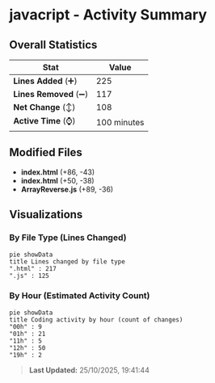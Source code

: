 # javacript - Activity Summary 

## Overall Statistics

| Stat                   | Value                                                             |
| ---------------------- | ----------------------------------------------------------------- |
| **Lines Added** (➕)   | 225                                          |
| **Lines Removed** (➖) | 117                                        |
| **Net Change** (↕)    | 108                |
| **Active Time** (⌚)   | 100 minutes |


## Modified Files
- **index.html** (+86, -43)
- **index.html** (+50, -38)
- **ArrayReverse.js** (+89, -36)

## Visualizations

### By File Type (Lines Changed)

```mermaid
pie showData
title Lines changed by file type
".html" : 217
".js" : 125
```

### By Hour (Estimated Activity Count)

```mermaid
pie showData
title Coding activity by hour (count of changes)
"00h" : 9
"01h" : 21
"11h" : 5
"12h" : 50
"19h" : 2
```


> **Last Updated:** 25/10/2025, 19:41:44